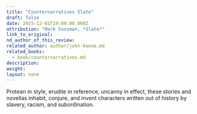 ```yaml
---
title: "Counternarratives Slate"
draft: false
date: 2015-12-01T19:09:00.000Z
attribution: "Mark Sussman, *Slate*"
link_to_original:
nd_author_of_this_review:
related_author: author/john-keene.md
related_books:
  - book/counternarratives.md
description:
weight:
layout: none
---
```

Protean in style, erudite in reference, uncanny in effect, these stories and novellas inhabit, conjure, and invent characters written out of history by slavery, racism, and subordination.

